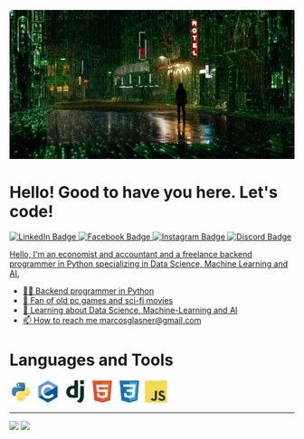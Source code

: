 <p align="center">
  <img src="matrix_002.jpg">
</p>

# Hello! Good to have you here. Let's code!
<div id="badges">
  <a href = "https://www.linkedin.com/feed/?trk=onboarding-landing">
    <img src="https://img.shields.io/badge/LinkedIn-black?style=for-the-badge&logo=linkedin&logoColor=white" alt="LinkedIn Badge"/>
  </a>
  <a href = "https://www.facebook.com/marcos.glasner">
    <img src="https://img.shields.io/badge/Facebook-blue?style=for-the-badge&logo=facebook&logoColor=white" alt="Facebook Badge"/>
  <a/>
  <a href = "https://www.instagram.com/marcosglasner">
    <img src="https://img.shields.io/badge/Instagram-red?style=for-the-badge&logo=instagram&logoColor=white" alt="Instagram Badge"/>
  <a/>
  <a href = "https://discord.com/channels/@me">
    <img src="https://img.shields.io/badge/Discord-blue?style=for-the-badge&logo=discord&logoColor=white" alt="Discord Badge"/>
</div>

Hello, I'm an economist and accountant and a freelance backend programmer in Python specializing in Data Science, Machine Learning and AI.


- 👩‍💻 Backend programmer in Python
- 💙 Fan of old pc games and sci-fi movies
- 🌱 Learning about Data Science, Machine-Learning and AI
- 📫 How to reach me marcosglasner@gmail.com
  
# Languages and Tools
<div>
  <img src="https://github.com/devicons/devicon/blob/master/icons/python/python-original.svg" title="Pyhton" alt="Python" width="40" height="40"/>&nbsp;
  <img src="https://github.com/devicons/devicon/blob/master/icons/c/c-original.svg" title="C" alt="C" width="40" height="40"/>&nbsp;
  <img src="https://github.com/devicons/devicon/blob/master/icons/django/django-plain.svg" title="Django" alt="Django" width="40" height="40"/>&nbsp;
  <img src="https://github.com/devicons/devicon/blob/master/icons/html5/html5-original.svg" title="HTML5" alt="HTML5" width="40" height="40"/>&nbsp;
  <img src="https://github.com/devicons/devicon/blob/master/icons/css3/css3-original.svg" title="CSS3" alt="CSS3" width="40" height="40"/>&nbsp;
  <img src="https://github.com/devicons/devicon/blob/master/icons/javascript/javascript-original.svg" title="JavaScript" alt="JavaScript" width="40" height="40"/>&nbsp;
</div>

---


<div align = "left">
  <img height = "200em" src="https://github-readme-stats.vercel.app/api/top-langs/?username=Curio5813&show_icons=true&theme=radical&count_private=true"/>
  <img height = "200em" src="https://github-readme-stats.vercel.app/api?username=Curio5813&show_icons=true&theme=radical"/>
</div>
